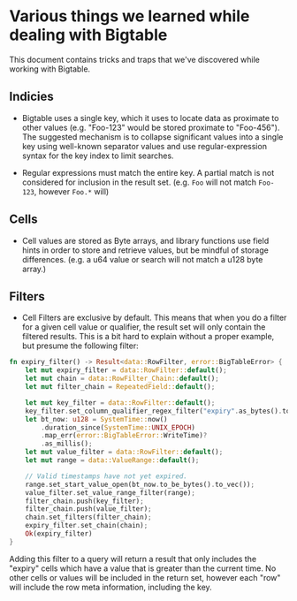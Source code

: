 # Various things we learned while dealing with Bigtable

This document contains tricks and traps that we've discovered while working with Bigtable.

## Indicies

* Bigtable uses a single key, which it uses to locate data as proximate to other values (e.g.
"Foo-123" would be stored proximate to "Foo-456"). The suggested mechanism is to collapse significant values into a single key using well-known separator values and use regular-expression syntax for the key index to limit searches.

* Regular expressions must match the entire key. A partial match is not considered for inclusion in the result set. (e.g. `Foo` will not match `Foo-123`, however `Foo.*` will)

## Cells

* Cell values are stored as Byte arrays, and library functions use field hints in order to store and retrieve values, but be mindful of storage differences. (e.g. a u64 value or search will not match a u128 byte array.)

## Filters

* Cell Filters are exclusive by default. This means that when you do a filter for a given cell value or qualifier, the result set will only contain the filtered results.
This is a bit hard to explain without a proper example, but presume the following filter:

```rust
fn expiry_filter() -> Result<data::RowFilter, error::BigTableError> {
    let mut expiry_filter = data::RowFilter::default();
    let mut chain = data::RowFilter_Chain::default();
    let mut filter_chain = RepeatedField::default();

    let mut key_filter = data::RowFilter::default();
    key_filter.set_column_qualifier_regex_filter("expiry".as_bytes().to_vec());
    let bt_now: u128 = SystemTime::now()
        .duration_since(SystemTime::UNIX_EPOCH)
        .map_err(error::BigTableError::WriteTime)?
        .as_millis();
    let mut value_filter = data::RowFilter::default();
    let mut range = data::ValueRange::default();

    // Valid timestamps have not yet expired.
    range.set_start_value_open(bt_now.to_be_bytes().to_vec());
    value_filter.set_value_range_filter(range);
    filter_chain.push(key_filter);
    filter_chain.push(value_filter);
    chain.set_filters(filter_chain);
    expiry_filter.set_chain(chain);
    Ok(expiry_filter)
}

```

Adding this filter to a query will return a result that only includes the "expiry" cells which have a value that is greater than the current time. No other cells or values will be included in the return set, however each "row" will include the row meta information, including the key.
